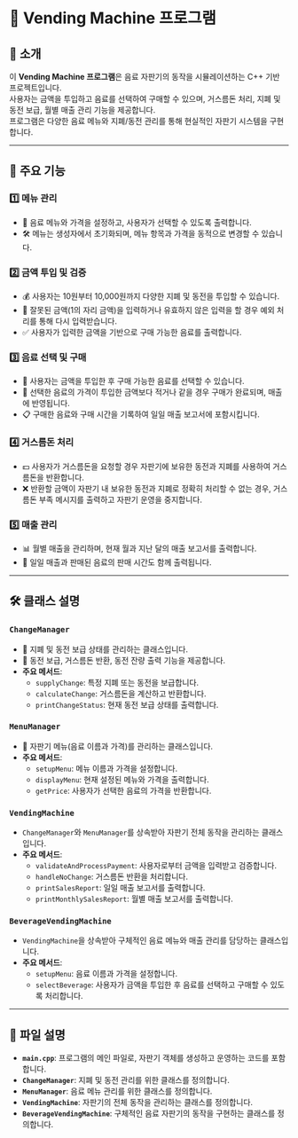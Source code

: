 # 🥤 Vending Machine 프로그램

## 🌟 소개
이 **Vending Machine 프로그램**은 음료 자판기의 동작을 시뮬레이션하는 C++ 기반 프로젝트입니다.  
사용자는 금액을 투입하고 음료를 선택하여 구매할 수 있으며, 거스름돈 처리, 지폐 및 동전 보급, 월별 매출 관리 기능을 제공합니다.  
프로그램은 다양한 음료 메뉴와 지폐/동전 관리를 통해 현실적인 자판기 시스템을 구현합니다.

---

## 🔑 주요 기능
### 1️⃣ 메뉴 관리
- 📝 음료 메뉴와 가격을 설정하고, 사용자가 선택할 수 있도록 출력합니다.
- 🛠️ 메뉴는 생성자에서 초기화되며, 메뉴 항목과 가격을 동적으로 변경할 수 있습니다.

### 2️⃣ 금액 투입 및 검증
- 💰 사용자는 10원부터 10,000원까지 다양한 지폐 및 동전을 투입할 수 있습니다.
- 🚨 잘못된 금액(1의 자리 금액)을 입력하거나 유효하지 않은 입력을 할 경우 예외 처리를 통해 다시 입력받습니다.
- ✅ 사용자가 입력한 금액을 기반으로 구매 가능한 음료를 출력합니다.

### 3️⃣ 음료 선택 및 구매
- 🛒 사용자는 금액을 투입한 후 구매 가능한 음료를 선택할 수 있습니다.
- 💸 선택한 음료의 가격이 투입한 금액보다 적거나 같을 경우 구매가 완료되며, 매출에 반영됩니다.
- 📋 구매한 음료와 구매 시간을 기록하여 일일 매출 보고서에 포함시킵니다.

### 4️⃣ 거스름돈 처리
- 💵 사용자가 거스름돈을 요청할 경우 자판기에 보유한 동전과 지폐를 사용하여 거스름돈을 반환합니다.
- ❌ 반환할 금액이 자판기 내 보유한 동전과 지폐로 정확히 처리할 수 없는 경우, 거스름돈 부족 메시지를 출력하고 자판기 운영을 중지합니다.

### 5️⃣ 매출 관리
- 📊 월별 매출을 관리하며, 현재 월과 지난 달의 매출 보고서를 출력합니다.
- 📆 일일 매출과 판매된 음료의 판매 시간도 함께 출력됩니다.

---

## 🛠️ 클래스 설명
### `ChangeManager`
- 🏦 지폐 및 동전 보급 상태를 관리하는 클래스입니다.
- 🧾 동전 보급, 거스름돈 반환, 동전 잔량 출력 기능을 제공합니다.
- **주요 메서드**:
  - `supplyChange`: 특정 지폐 또는 동전을 보급합니다.
  - `calculateChange`: 거스름돈을 계산하고 반환합니다.
  - `printChangeStatus`: 현재 동전 보급 상태를 출력합니다.

### `MenuManager`
- 🍹 자판기 메뉴(음료 이름과 가격)를 관리하는 클래스입니다.
- **주요 메서드**:
  - `setupMenu`: 메뉴 이름과 가격을 설정합니다.
  - `displayMenu`: 현재 설정된 메뉴와 가격을 출력합니다.
  - `getPrice`: 사용자가 선택한 음료의 가격을 반환합니다.

### `VendingMachine`
- `ChangeManager`와 `MenuManager`를 상속받아 자판기 전체 동작을 관리하는 클래스입니다.
- **주요 메서드**:
  - `validateAndProcessPayment`: 사용자로부터 금액을 입력받고 검증합니다.
  - `handleNoChange`: 거스름돈 반환을 처리합니다.
  - `printSalesReport`: 일일 매출 보고서를 출력합니다.
  - `printMonthlySalesReport`: 월별 매출 보고서를 출력합니다.

### `BeverageVendingMachine`
- `VendingMachine`을 상속받아 구체적인 음료 메뉴와 매출 관리를 담당하는 클래스입니다.
- **주요 메서드**:
  - `setupMenu`: 음료 이름과 가격을 설정합니다.
  - `selectBeverage`: 사용자가 금액을 투입한 후 음료를 선택하고 구매할 수 있도록 처리합니다.

---

## 📂 파일 설명
- **`main.cpp`**: 프로그램의 메인 파일로, 자판기 객체를 생성하고 운영하는 코드를 포함합니다.
- **`ChangeManager`**: 지폐 및 동전 관리를 위한 클래스를 정의합니다.
- **`MenuManager`**: 음료 메뉴 관리를 위한 클래스를 정의합니다.
- **`VendingMachine`**: 자판기의 전체 동작을 관리하는 클래스를 정의합니다.
- **`BeverageVendingMachine`**: 구체적인 음료 자판기의 동작을 구현하는 클래스를 정의합니다.
